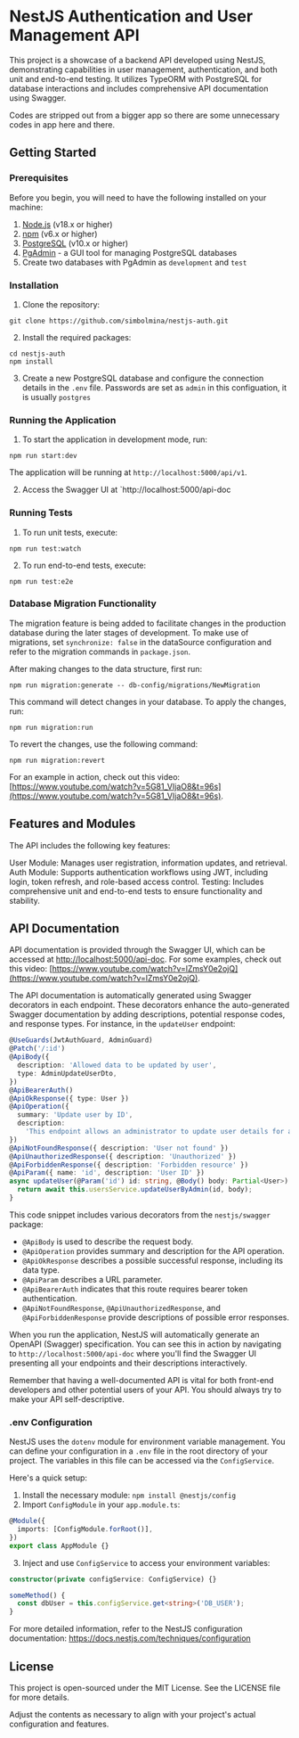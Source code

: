 # NestJS Authentication and User Management API

This project is a showcase of a backend API developed using NestJS, demonstrating capabilities in user management, authentication, and both unit and end-to-end testing. It utilizes TypeORM with PostgreSQL for database interactions and includes comprehensive API documentation using Swagger.

Codes are stripped out from a bigger app so there are some unnecessary codes in app here and there.

## Getting Started

### Prerequisites

Before you begin, you will need to have the following installed on your machine:

1. [Node.js](https://nodejs.org/) (v18.x or higher)
2. [npm](https://www.npmjs.com/) (v6.x or higher)
3. [PostgreSQL](https://www.postgresql.org/download/) (v10.x or higher)
4. [PgAdmin](https://www.pgadmin.org/download/) - a GUI tool for managing PostgreSQL databases
5. Create two databases with PgAdmin as `development` and `test`

### Installation

1. Clone the repository:

```
git clone https://github.com/simbolmina/nestjs-auth.git
```

2. Install the required packages:

```
cd nestjs-auth
npm install
```

3. Create a new PostgreSQL database and configure the connection details in the `.env` file. Passwords are set as `admin` in this configuation, it is usually `postgres`

### Running the Application

1. To start the application in development mode, run:

```
npm run start:dev
```

The application will be running at `http://localhost:5000/api/v1`.

2. Access the Swagger UI at `http://localhost:5000/api-doc

### Running Tests

1. To run unit tests, execute:

```
npm run test:watch
```

2. To run end-to-end tests, execute:

```
npm run test:e2e
```

### Database Migration Functionality

The migration feature is being added to facilitate changes in the production database during the later stages of development. To make use of migrations, set `synchronize: false` in the dataSource configuration and refer to the migration commands in `package.json`.

After making changes to the data structure, first run:

```
npm run migration:generate -- db-config/migrations/NewMigration
```

This command will detect changes in your database. To apply the changes, run:

```
npm run migration:run
```

To revert the changes, use the following command:

```
npm run migration:revert
```

For an example in action, check out this video: [https://www.youtube.com/watch?v=5G81_VIjaO8&t=96s](https://www.youtube.com/watch?v=5G81_VIjaO8&t=96s).

## Features and Modules

The API includes the following key features:

User Module: Manages user registration, information updates, and retrieval.
Auth Module: Supports authentication workflows using JWT, including login, token refresh, and role-based access control.
Testing: Includes comprehensive unit and end-to-end tests to ensure functionality and stability.

## API Documentation

API documentation is provided through the Swagger UI, which can be accessed at [http://localhost:5000/api-doc](http://localhost:5000/api-doc). For some examples, check out this video: [https://www.youtube.com/watch?v=lZmsY0e2ojQ](https://www.youtube.com/watch?v=lZmsY0e2ojQ).

The API documentation is automatically generated using Swagger decorators in each endpoint. These decorators enhance the auto-generated Swagger documentation by adding descriptions, potential response codes, and response types. For instance, in the `updateUser` endpoint:

```typescript
@UseGuards(JwtAuthGuard, AdminGuard)
@Patch('/:id')
@ApiBody({
  description: 'Allowed data to be updated by user',
  type: AdminUpdateUserDto,
})
@ApiBearerAuth()
@ApiOkResponse({ type: User })
@ApiOperation({
  summary: 'Update user by ID',
  description:
    'This endpoint allows an administrator to update user details for any user in the database. Only administrators can access this endpoint.',
})
@ApiNotFoundResponse({ description: 'User not found' })
@ApiUnauthorizedResponse({ description: 'Unauthorized' })
@ApiForbiddenResponse({ description: 'Forbidden resource' })
@ApiParam({ name: 'id', description: 'User ID' })
async updateUser(@Param('id') id: string, @Body() body: Partial<User>) {
  return await this.usersService.updateUserByAdmin(id, body);
}
```

This code snippet includes various decorators from the `nestjs/swagger` package:

- `@ApiBody` is used to describe the request body.
- `@ApiOperation` provides summary and description for the API operation.
- `@ApiOkResponse` describes a possible successful response, including its data type.
- `@ApiParam` describes a URL parameter.
- `@ApiBearerAuth` indicates that this route requires bearer token authentication.
- `@ApiNotFoundResponse`, `@ApiUnauthorizedResponse`, and `@ApiForbiddenResponse` provide descriptions of possible error responses.

When you run the application, NestJS will automatically generate an OpenAPI (Swagger) specification. You can see this in action by navigating to `http://localhost:5000/api-doc` where you'll find the Swagger UI presenting all your endpoints and their descriptions interactively.

Remember that having a well-documented API is vital for both front-end developers and other potential users of your API. You should always try to make your API self-descriptive.

### .env Configuration

NestJS uses the `dotenv` module for environment variable management. You can define your configuration in a `.env` file in the root directory of your project. The variables in this file can be accessed via the `ConfigService`.

Here's a quick setup:

1. Install the necessary module: `npm install @nestjs/config`
2. Import `ConfigModule` in your `app.module.ts`:

```typescript
@Module({
  imports: [ConfigModule.forRoot()],
})
export class AppModule {}
```

3. Inject and use `ConfigService` to access your environment variables:

```typescript
constructor(private configService: ConfigService) {}

someMethod() {
  const dbUser = this.configService.get<string>('DB_USER');
}
```

For more detailed information, refer to the NestJS configuration documentation: https://docs.nestjs.com/techniques/configuration

## License

This project is open-sourced under the MIT License. See the LICENSE file for more details.

Adjust the contents as necessary to align with your project's actual configuration and features.
